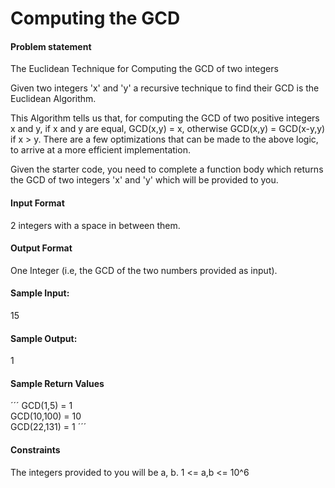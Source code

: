 # Computing the GCD

#### Problem statement
The Euclidean Technique for Computing the GCD of two integers

Given two integers 'x' and 'y' a recursive technique to find their GCD is the Euclidean Algorithm.

This Algorithm tells us that, for computing the GCD of two positive integers x and y, if x and y are equal, GCD(x,y) = x, otherwise GCD(x,y) = GCD(x-y,y) if x > y. There are a few optimizations that can be made to the above logic, to arrive at a more efficient implementation.

Given the starter code, you need to complete a function body which returns the GCD of two integers 'x' and 'y' which will be provided to you.

#### Input Format
2 integers with a space in between them.

#### Output Format
One Integer (i.e, the GCD of the two numbers provided as input).

#### Sample Input:
15

#### Sample Output:
1

#### Sample Return Values
´´´
GCD(1,5) = 1  
GCD(10,100) = 10  
GCD(22,131) = 1
´´´

#### Constraints
The integers provided to you will be a, b. 1 <= a,b <= 10^6
